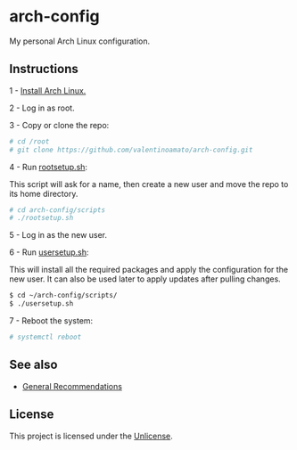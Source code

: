 # arch-config
My personal Arch Linux configuration.

## Instructions
1 - [Install Arch Linux.](https://wiki.archlinux.org/title/Installation_guide)

2 - Log in as root.

3 - Copy or clone the repo:
```bash
# cd /root 
# git clone https://github.com/valentinoamato/arch-config.git
```
4 - Run [rootsetup.sh](./scripts/rootsetup.sh):

This script will ask for a name, then create a new user and move the repo to its home directory.
```bash
# cd arch-config/scripts
# ./rootsetup.sh
```
5 - Log in as the new user.

6 - Run [usersetup.sh](./scripts/usersetup.sh):

This will install all the required packages and apply the configuration for the new user.
It can also be used later to apply updates after pulling changes.
```bash
$ cd ~/arch-config/scripts/
$ ./usersetup.sh
```
7 - Reboot the system:
```bash
# systemctl reboot
```

## See also
- [General Recommendations](https://wiki.archlinux.org/title/General_recommendations)


    
## License

This project is licensed under the [Unlicense](./LICENSE).
